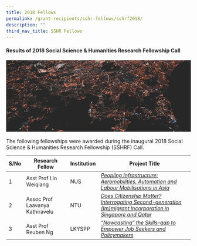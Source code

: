 ```yaml
---
title: 2018 Fellows
permalink: /grant-recipients/sshr-fellows/sshrf2018/
description: ""
third_nav_title: SSHR Fellows
---
```

#### **Results of 2018 Social Science & Humanities Research Fellowship Call**
![](/images/updates2cropped.jpg)

The following fellowships were awarded during the inaugural 2018 Social Science & Humanities Research Fellowship (SSHRF) Call. 


| S/No | Research Fellow | Institution |Project Title |
| -------- | -------- | -------- | -------- |
| 1 | Asst Prof Lin Weiqiang | NUS |*[Peopling Infrastructure: Aeromobilities, Automation and Labour Mobilisations in Asia](https://www.ssrc.edu.sg/projects-awarded/research-fellowships/weiqiang2018/)*  |
| 2 |  Assoc Prof Laavanya Kathiravelu | NTU |*[Does Citizenship Matter? Interrogating Second-generation (Im)migrant Incorporation in Singapore and Qatar](https://www.ssrc.edu.sg/projects-awarded/research-fellowships/laavanya2018/)*|
| 3 |  Asst Prof Reuben Ng | LKYSPP |*[“Nowcasting” the Skills–gap to Empower Job Seekers and Policymakers](https://www.ssrc.edu.sg/projects/research-fellowships/reuben2018/)*|